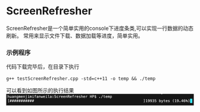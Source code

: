 # ScreenRefresher

ScreenRefresher是一个简单实用的console下进度条类,可以实现一行数据的动态刷新。
常用来显示文件下载、数据加载等进度，简单实用。

### 示例程序
代码下载完毕后，在目录下执行
```
g++ testScreenRefresher.cpp -std=c++11 -o temp && ./temp
```

可以看到如图所示的执行结果
![例子](https://github.com/Ventery/ScreenRefresher/blob/master/sample.png)
